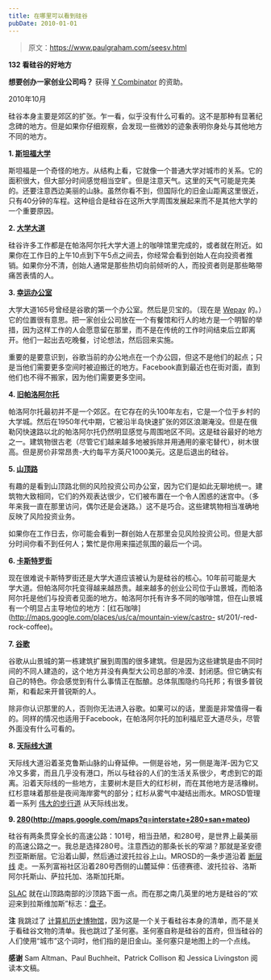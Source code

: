 ```yaml
---
title: 在哪里可以看到硅谷
pubDate: 2010-01-01
---
```


> 原文：https://www.paulgraham.com/seesv.html 

            
**132 看硅谷的好地方**

**想要创办一家创业公司吗？** 获得 [Y Combinator](http://ycombinator.com/apply.html) 的资助。

2010年10月

硅谷本身主要是郊区的扩张。乍一看，似乎没有什么可看的。这不是那种有显著纪念碑的地方。但是如果你仔细观察，会发现一些微妙的迹象表明你身处与其他地方不同的地方。

**1. [斯坦福大学](http://maps.google.com/maps?q=stanford+university)**

斯坦福是一个奇怪的地方。从结构上看，它就像一个普通大学对城市的关系。它的面积很大，但大部分时间感觉相当空旷。但是注意天气。这里的天气可能是完美的。还要注意西边美丽的山脉。虽然你看不到，但国际化的旧金山距离这里很近，只有40分钟的车程。这种组合是硅谷在这所大学周围发展起来而不是其他大学的一个重要原因。

**2. [大学大道](http://maps.google.com/maps?q=university+and+ramona+palo+alto)**

硅谷许多工作都是在帕洛阿尔托大学大道上的咖啡馆里完成的，或者就在附近。如果你在工作日的上午10点到下午5点之间去，你经常会看到创始人在向投资者推销。如果你分不清，创始人通常是那些热切向前倾听的人，而投资者则是那些略带痛苦表情的人。

**3. [幸运办公室](http://maps.google.com/maps?q=165+university+ave+palo+alto)**

大学大道165号曾经是谷歌的第一个办公室。然后是贝宝的。（现在是 [Wepay](http://wepay.com) 的。）它的位置很有意思。把一家创业公司放在一个有餐馆和行人的地方是一个明智的举措，因为这样工作的人会愿意留在那里，而不是在传统的工作时间结束后立即离开。他们一起出去吃晚餐，讨论想法，然后回来实施。

重要的是要意识到，谷歌当前的办公地点在一个办公园，但这不是他们的起点；只是当他们需要更多空间时被迫搬迁的地方。Facebook直到最近也在街对面，直到他们也不得不搬家，因为他们需要更多空间。

**4. [旧帕洛阿尔托](http://maps.google.com/maps?q=old+palo+alto)**

帕洛阿尔托最初并不是一个郊区。在它存在的头100年左右，它是一个位于乡村的大学城。然后在1950年代中期，它被沿半岛快速扩张的郊区浪潮淹没。但是在俄勒冈快速路以北的帕洛阿尔托仍然明显感觉与周围地区不同。这是硅谷最好的地方之一。建筑物很古老（尽管它们越来越多地被拆除并用通用的豪宅替代），树木很高。但是房价非常昂贵-大约每平方英尺1000美元。这是后退出的硅谷。

**5. [山顶路](http://maps.google.com/maps?q=2900+sand+hill+road+menlo+park)**

有趣的是看到山顶路北侧的风险投资公司办公室，因为它们是如此无聊地统一。建筑物大致相同，它们的外观表达很少，它们被布置在一个令人困惑的迷宫中。（多年来我一直在那里访问，偶尔还是会迷路。）这不是巧合。这些建筑物相当准确地反映了风险投资业务。

如果你在工作日去，你可能会看到一群创始人在那里会见风险投资公司。但是大部分时间你看不到任何人；繁忙是你用来描述氛围的最后一个词。

**6. [卡斯特罗街](http://maps.google.com/maps?q=castro+and+villa+mountain+view)**

现在很难说卡斯特罗街还是大学大道应该被认为是硅谷的核心。10年前可能是大学大道。但帕洛阿尔托变得越来越昂贵。越来越多的创业公司位于山景城，而帕洛阿尔托是他们与投资者见面的地方。帕洛阿尔托有许多不同的咖啡馆，但在山景城有一个明显占主导地位的地方：[红石咖啡](http://maps.google.com/places/us/ca/mountain-view/castro- st/201/-red-rock-coffee)。

**7. [谷歌](http://maps.google.com/maps?q=charleston+road+mountain+view)**

谷歌从山景城的第一栋建筑扩展到周围的很多建筑。但是因为这些建筑是由不同时间的不同人建造的，这个地方并没有典型大公司总部的冷漠、封闭感。但它确实有自己的特色。你会感觉到有什么事情正在酝酿。总体氛围隐约乌托邦；有很多普锐斯，和看起来开普锐斯的人。

除非你认识那里的人，否则你无法进入谷歌。如果可以的话，里面是非常值得一看的。同样的情况也适用于Facebook，在帕洛阿尔托的加利福尼亚大道尽头，尽管外面没有什么可看的。

**8. [天际线大道](http://maps.google.com/maps?q=skylonda)**

天际线大道沿着圣克鲁斯山脉的山脊延伸。一侧是谷地，另一侧是海洋-因为它又冷又多雾，而且几乎没有港口，所以与硅谷的人们的生活关系很少，考虑到它的距离。沿着天际线的一些地方，主要树木是巨大的红杉树，而在其他地方是活橡树。红杉意味着那些是夜间海岸雾气的部分；红杉从雾气中凝结出雨水。MROSD管理着一系列 [伟大的步行道](http://www.openspace.org/) 从天际线出发。

**9. [280](#在哪里可以看到硅谷_note280)(http://maps.google.com/maps?q=interstate+280+san+mateo)**

硅谷有两条贯穿全长的高速公路：101号，相当丑陋，和280号，是世界上最美丽的高速公路之一。我总是选择280号。注意西边的那条长长的窄湖？那就是圣安德烈亚斯断层。它沿着山脚，然后通过波托拉谷上山。MROSD的一条步道沿着 [断层线](http://www.openspace.org/preserves/pr_los_trancos.asp) 走。一系列富裕社区沿着280号西侧的山麓延伸：伍德赛德、波托拉谷、洛斯阿尔托斯山、萨拉托加、洛斯加托斯。

[SLAC](http://www.flickr.com/photos/38037974@N00/3890299362/) 就在山顶路南部的沙顶路下面一点。而在那之南几英里的地方是硅谷的“欢迎来到拉斯维加斯”标志：[盘子](http://www.flickr.com/photos/paulbarroga/3443486941/)。

**注** 我跳过了 [计算机历史博物馆](http://www.computerhistory.org/)，因为这是一个关于看硅谷本身的清单，而不是关于看硅谷文物的清单。我也跳过了圣何塞。圣何塞自称是硅谷的首府，但当硅谷的人们使用“城市”这个词时，他们指的是旧金山。圣何塞只是地图上的一个点线。

**感谢** Sam Altman、Paul Buchheit、Patrick Collison 和 Jessica Livingston 阅读本文稿。
